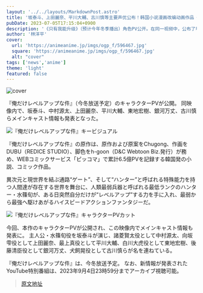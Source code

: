 ```yaml
---
layout: '../../layouts/MarkdownPost.astro'
title: '坂泰斗、上田麗奈、平川大輔、古川慎等主要声优公布！韩国小说漫画改编动画作品《只有我能升级》'
pubDate: 2023-07-05T17:15:04+0900
description: '《只有我能升级》（预计今年冬季播出）角色PV公开。在同一视频中，公布了坂泰斗、中村源太、上田麗奈、平川大輔、東地宏樹、銀河万丈、古川慎等主要声优的消息。'
author: '林洋平'
cover:
  url: 'https://animeanime.jp/imgs/ogp_f/596467.jpg'
  square: 'https://animeanime.jp/imgs/ogp_f/596467.jpg'
  alt: "cover"
tags: ['news','anime']
theme: 'light'
featured: false
---
```


![cover](https://animeanime.jp/imgs/ogp_f/596467.jpg)

『俺だけレベルアップな件』（今冬放送予定）のキャラクターPVが公開。 同映像内で、坂泰斗、中村源太、上田麗奈、平川大輔、東地宏樹、銀河万丈、古川慎らメインキャスト情報も発表となった。

![『俺だけレベルアップな件』キービジュアル](https://animeanime.jp/imgs/zoom/596475.jpg)

『俺だけレベルアップな件』の原作は、原作および原案をChugong、作画をDUBU（REDICE STUDIO）、脚色をh-goon（D&amp;C Webtoon Biz.発行）が務め、WEBコミックサービス「ピッコマ」で累計6.5億PVを記録する韓国発の小説、コミック作品。

異次元と現世界を結ぶ通路“ゲート”、そして“ハンター”と呼ばれる特殊能力を持つ人間達が存在する世界を舞台に、人類最弱兵器と呼ばれる最低ランクのハンター・水篠旬が、ある日突然自分だけが“レベルアップ”する力を手に入れ、最弱から最強へ駆けあがるハイスピードアクションファンタジーだ。

![『俺だけレベルアップな件』キャラクターPVカット](https://animeanime.jp/imgs/zoom/596471.jpg)

今回、本作のキャラクターPVが公開され、この映像内でメインキャスト情報も発表に。
主人公・水篠旬役を坂泰斗が演じ、諸菱賢太役として中村源太、向坂雫役として上田麗奈、最上真役として平川大輔、白川大虎役として東地宏樹、後藤清臣役として銀河万丈、犬飼晃役として古川慎らが名を連ねている。

『俺だけレベルアップな件』は、今冬放送予定。
なお、新情報が発表されたYouTube特別番組は、2023年9月4日23時59分までアーカイブ視聴可能。

>[原文地址](https://animeanime.jp/article/2023/07/05/78377.html)  